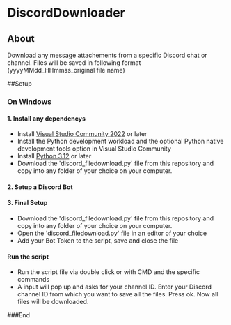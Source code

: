 # DiscordDownloader

## About

Download any message attachements from a specific Discord chat or channel. Files will be saved in following format (yyyyMMdd_HHmmss_original file name)


##Setup


### On Windows

#### 1. Install any dependencys

- Install [Visual Studio Community 2022](https://visualstudio.microsoft.com/de/downloads/ "Visual Studio Community") or later
- Install the Python development workload and the optional Python native development tools option in Visual Studio Community
- Install [Python 3.12](https://www.python.org/downloads/ "Python 3.12") or later
- Download the 'discord_filedownload.py' file from this repository and copy into any folder of your choice on your computer.

#### 2. Setup a Discord Bot

#### 3. Final Setup
- Download the 'discord_filedownload.py' file from this repository and copy into any folder of your choice on your computer.
- Open the 'discord_filedownload.py' file in an editor of your choice
- Add your Bot Token to the script, save and close the file

#### Run the script
- Run the script file via double click or with CMD and the specific commands
- A input will pop up and asks for your channel ID. Enter your Discord channel ID from which you want to save all the files. Press ok. Now all files will be downloaded.

###End
